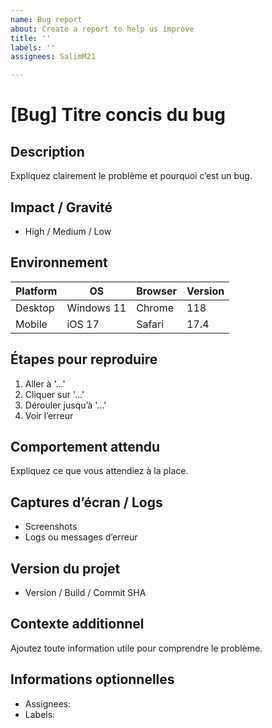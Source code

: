 ```yaml
---
name: Bug report
about: Create a report to help us improve
title: ''
labels: ''
assignees: SalimM21

---
```


# [Bug] Titre concis du bug

## Description
Expliquez clairement le problème et pourquoi c’est un bug.

## Impact / Gravité
- High / Medium / Low

## Environnement
| Platform | OS | Browser | Version |
|----------|----|--------|--------|
| Desktop | Windows 11 | Chrome | 118 |
| Mobile | iOS 17 | Safari | 17.4 |

## Étapes pour reproduire
1. Aller à '...'
2. Cliquer sur '...'
3. Dérouler jusqu’à '...'
4. Voir l’erreur

## Comportement attendu
Expliquez ce que vous attendiez à la place.

## Captures d’écran / Logs
- Screenshots
- Logs ou messages d’erreur

## Version du projet
- Version / Build / Commit SHA

## Contexte additionnel
Ajoutez toute information utile pour comprendre le problème.

## Informations optionnelles
- Assignees:
- Labels:
